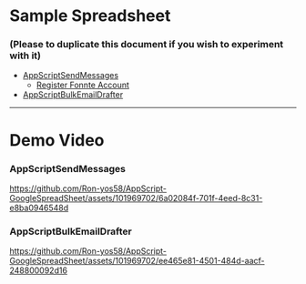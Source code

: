 # Sample Spreadsheet
### (Please to duplicate this document if you wish to experiment with it)
- [AppScriptSendMessages](https://docs.google.com/spreadsheets/d/1cUaVsq3jtZ0A6YEBz3RLMJhqRU97aHKXkuow1QA2QCA/edit#gid=0)
  - [Register Fonnte Account](https://fonnte.com/)
- [AppScriptBulkEmailDrafter](https://docs.google.com/spreadsheets/d/1v7M5In7lyb08KAV5MykessPgO0fgCQKECf5159W1W2Y/edit?usp=sharing)
---
# Demo Video
### AppScriptSendMessages
https://github.com/Ron-yos58/AppScript-GoogleSpreadSheet/assets/101969702/6a02084f-701f-4eed-8c31-e8ba0946548d

### AppScriptBulkEmailDrafter
https://github.com/Ron-yos58/AppScript-GoogleSpreadSheet/assets/101969702/ee465e81-4501-484d-aacf-248800092d16












<!---
Ron-yos58/Ron-yos58 is a ✨ special ✨ repository because its `README.md` (this file) appears on your GitHub profile.
You can click the Preview link to take a look at your changes.
--->
